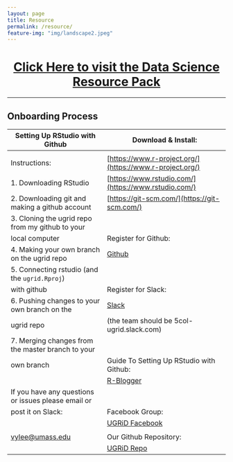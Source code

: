 ```yaml
---
layout: page
title: Resource
permalink: /resource/
feature-img: "img/landscape2.jpeg"
--- 
```


<center><h1><a href="https://docs.google.com/document/d/1ybqfYYISGWTvPbdcLfyf95g8Sx3HmcP7qFnsJLpAnOw/edit">Click Here to visit the Data Science Resource Pack</a></h1></center>                                                          

-----

<h2> Onboarding Process </h2>

Setting Up RStudio with Github                              | Download & Install:
----------------------------------------------------------- | -----------------------------------------------------------
                                                            | 
Instructions:                                               | [https://www.r-project.org/](https://www.r-project.org/) 
1. Downloading RStudio                                      | [https://www.rstudio.com/](https://www.rstudio.com/)  
2. Downloading git and making a github account              | [https://git-scm.com/](https://git-scm.com/)  
3. Cloning the ugrid repo from my github to your            |  
  local computer                                            | Register for Github:
4. Making your own branch on the ugrid repo                 | [Github](https://github.com/) 
5. Connecting rstudio (and the `ugrid.Rproj`)               | 
  with github                                               | Register for Slack:
6. Pushing changes to your own branch on the                | [Slack](https://slack.com/) 
  ugrid repo                                                | (the team should be 5col-ugrid.slack.com)
7. Merging changes from the master branch to your           |     
  own branch                                                | Guide To Setting Up RStudio with Github:   
                                                            | [R-Blogger](https://www.r-bloggers.com/rstudio-and-github/)   
If you have any questions or issues please email or         | 
post it on Slack:                                           | Facebook Group:
                                                            | [UGRiD Facebook](https://www.facebook.com/groups/787225494648469/)
                                                            | 
vylee@umass.edu                                             | Our Github Repository:
                                                            | [UGRiD Repo](https://github.com/tommyjee/ugrid) 
                                                            
                                                            
